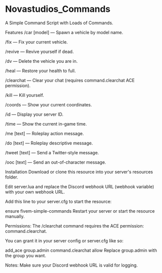 # Novastudios_Commands
A Simple Command Script with Loads of Commands.


Features
/car [model] — Spawn a vehicle by model name.

/fix — Fix your current vehicle.

/revive — Revive yourself if dead.

/dv — Delete the vehicle you are in.

/heal — Restore your health to full.

/clearchat — Clear your chat (requires command.clearchat ACE permission).

/kill — Kill yourself.

/coords — Show your current coordinates.

/id — Display your server ID.

/time — Show the current in-game time.

/me [text] — Roleplay action message.

/do [text] — Roleplay descriptive message.

/tweet [text] — Send a Twitter-style message.

/ooc [text] — Send an out-of-character message.

Installation
Download or clone this resource into your server's resources folder.

Edit server.lua and replace the Discord webhook URL (webhook variable) with your own webhook URL.

Add this line to your server.cfg to start the resource:

ensure fivem-simple-commands
Restart your server or start the resource manually.

Permissions:
The /clearchat command requires the ACE permission: command.clearchat.

You can grant it in your server config or server.cfg like so:


add_ace group.admin command.clearchat allow
Replace group.admin with the group you want.

Notes:
Make sure your Discord webhook URL is valid for logging.


